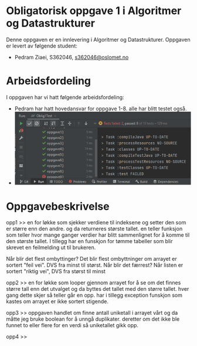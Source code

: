 # Obligatorisk oppgave 1 i Algoritmer og Datastrukturer

Denne oppgaven er en innlevering i Algoritmer og Datastrukturer. 
Oppgaven er levert av følgende student:
* Pedram Ziaei, S362046, s362046@oslomet.no

# Arbeidsfordeling

I oppgaven har vi hatt følgende arbeidsfordeling:
* Pedram har hatt hovedansvar for oppgave 1-8. alle har blitt testet også.
* ![img.png](img.png)

# Oppgavebeskrivelse

opp1 >> en for løkke som sjekker verdiene til indeksene og setter den som er større enn den andre. og da
returneres største tallet.  en teller funksjon som teller hvor mange ganger verdier har blitt sammenlignet
for å komme til den største tallet. I tillegg har en funskjon for tømme tabeller som blir skrevet en 
feilmelding ut til brukeren.

Når blir det flest ombyttinger?
Det blir flest ombyttninger om arrayet er sortert "feil vei". DVS fra minst til størst.
Når blir det færrest?
Når listen er sortert "riktig vei", DVS fra størst til minst

opp2 >> en for løkke som looper gjennom arrayet for å se om det finnes større tall enn det utvalget og
da byttes det tallet med den større tallet. hver gang dette skjer så teller går en opp.
har i tillegg exception funskjon som kastes om arrayet er ikke sortert stigende.

opp3 >> oppgaven handlet om finne antall uniketall i arrayet vårt og da måtte jeg bruke boolean for å unngå
duplikater. deretter om det ikke ble funnet to eller flere for en verdi så uniketallet gikk opp.

opp4 >>
















